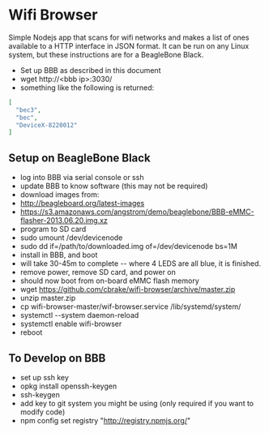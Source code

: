 Wifi Browser
============

Simple Nodejs app that scans for wifi networks and makes a list of ones available
to a HTTP interface in JSON format.  It can be run on any Linux system, but
these instructions are for a BeagleBone Black.

* Set up BBB as described in this document
* wget http://\<bbb ip\>:3030/
* something like the following is returned:

```json
[
  "bec3",
  "bec",
  "DeviceX-8220012"
]
```

Setup on BeagleBone Black
-------------------------

* log into BBB via serial console or ssh
* update BBB to know software (this may not be required)
 * download images from:
  * http://beagleboard.org/latest-images
  * https://s3.amazonaws.com/angstrom/demo/beaglebone/BBB-eMMC-flasher-2013.06.20.img.xz
 * program to SD card
  * sudo umount /dev/devicenode 
  * sudo dd if=/path/to/downloaded.img of=/dev/devicenode bs=1M
  * install in BBB, and boot
  * will take 30-45m to complete -- where 4 LEDS are all blue, it is finished.
  * remove power, remove SD card, and power on
  * should now boot from on-board eMMC flash memory
* wget https://github.com/cbrake/wifi-browser/archive/master.zip
* unzip master.zip
* cp wifi-browser-master/wif-browser.service /lib/systemd/system/
* systemctl --system daemon-reload
* systemctl enable wifi-browser
* reboot

To Develop on BBB
-----------------

* set up ssh key
 * opkg install openssh-keygen
 * ssh-keygen
 * add key to git system you might be using (only required if you want to modify code)
* npm config set registry "http://registry.npmjs.org/"








